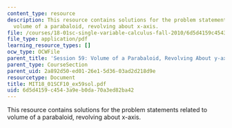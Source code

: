 ```yaml
---
content_type: resource
description: This resource contains solutions for the problem statements related to
  volume of a parabaloid, revolving about x-axis.
file: /courses/18-01sc-single-variable-calculus-fall-2010/6d5d4159c4543a9eb0da70a3ed82ba42_MIT18_01SCF10_ex59sol.pdf
file_type: application/pdf
learning_resource_types: []
ocw_type: OCWFile
parent_title: 'Session 59: Volume of a Parabaloid, Revolving About y-axis'
parent_type: CourseSection
parent_uid: 2a892d50-ed01-26e1-5d36-03ad2d218d9e
resourcetype: Document
title: MIT18_01SCF10_ex59sol.pdf
uid: 6d5d4159-c454-3a9e-b0da-70a3ed82ba42
---
```

This resource contains solutions for the problem statements related to volume of a parabaloid, revolving about x-axis.

